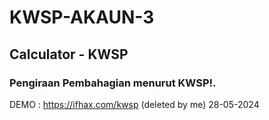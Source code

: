 # KWSP-AKAUN-3

## Calculator - KWSP
### Pengiraan Pembahagian menurut KWSP!.

DEMO : https://ifhax.com/kwsp (deleted by me) 28-05-2024
